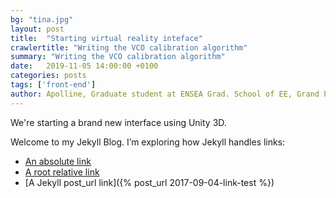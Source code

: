 ```yaml
---
bg: "tina.jpg"
layout: post
title:  "Starting virtual reality inteface"
crawlertitle: "Writing the VCO calibration algorithm"
summary: "Writing the VCO calibration algorithm"
date:   2019-11-05 14:00:00 +0100
categories: posts
tags: ['front-end']
author: Apolline, Graduate student at ENSEA Grad. School of EE, Grand Paris
---
```


We're starting a brand new interface using Unity 3D.

Welcome to my Jekyll Blog. I’m exploring how Jekyll handles links:
* [An absolute link](https://unity.com/)
* [A root relative link](/jekyll/update/welcome-to-jekyll/)
* [A Jekyll post_url link]({% post_url 2017-09-04-link-test %})
